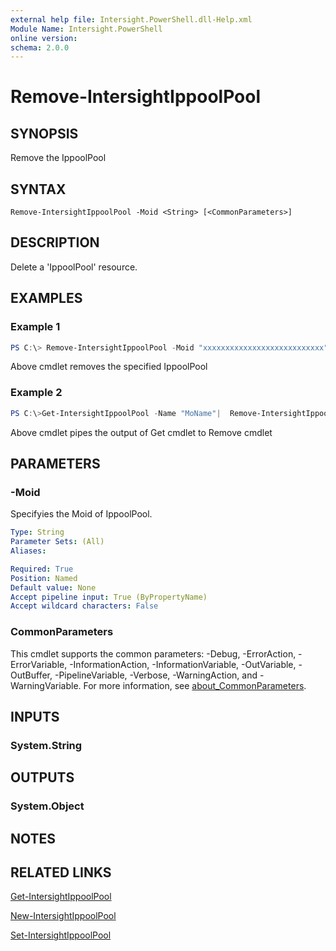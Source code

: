 ```yaml
---
external help file: Intersight.PowerShell.dll-Help.xml
Module Name: Intersight.PowerShell
online version:
schema: 2.0.0
---
```


# Remove-IntersightIppoolPool

## SYNOPSIS
Remove the IppoolPool

## SYNTAX

```
Remove-IntersightIppoolPool -Moid <String> [<CommonParameters>]
```

## DESCRIPTION
Delete a &apos;IppoolPool&apos; resource.

## EXAMPLES

### Example 1
```powershell
PS C:\> Remove-IntersightIppoolPool -Moid "xxxxxxxxxxxxxxxxxxxxxxxxxxx"
```
Above cmdlet removes the specified IppoolPool 

### Example 2
```powershell
PS C:\>Get-IntersightIppoolPool -Name "MoName"|  Remove-IntersightIppoolPool
```
Above cmdlet pipes the output of Get cmdlet to Remove cmdlet

## PARAMETERS

### -Moid
Specifyies the Moid of IppoolPool.

```yaml
Type: String
Parameter Sets: (All)
Aliases:

Required: True
Position: Named
Default value: None
Accept pipeline input: True (ByPropertyName)
Accept wildcard characters: False
```

### CommonParameters
This cmdlet supports the common parameters: -Debug, -ErrorAction, -ErrorVariable, -InformationAction, -InformationVariable, -OutVariable, -OutBuffer, -PipelineVariable, -Verbose, -WarningAction, and -WarningVariable. For more information, see [about_CommonParameters](http://go.microsoft.com/fwlink/?LinkID=113216).

## INPUTS

### System.String

## OUTPUTS

### System.Object
## NOTES

## RELATED LINKS

[Get-IntersightIppoolPool](./Get-IntersightIppoolPool.md)

[New-IntersightIppoolPool](./New-IntersightIppoolPool.md)

[Set-IntersightIppoolPool](./Set-IntersightIppoolPool.md)

